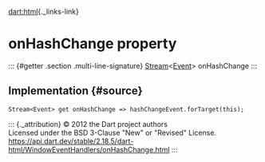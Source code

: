 [dart:html](../../dart-html/dart-html-library){._links-link}

onHashChange property
=====================

::: {#getter .section .multi-line-signature}
[Stream](../../dart-async/stream-class)\<[Event](../event-class)\>
onHashChange
:::

Implementation {#source}
--------------

``` {.language-dart data-language="dart"}
Stream<Event> get onHashChange => hashChangeEvent.forTarget(this);
```

::: {._attribution}
© 2012 the Dart project authors\
Licensed under the BSD 3-Clause \"New\" or \"Revised\" License.\
<https://api.dart.dev/stable/2.18.5/dart-html/WindowEventHandlers/onHashChange.html>
:::
